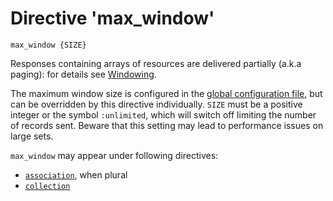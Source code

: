 # Directive 'max_window'

`max_window {SIZE}`

Responses containing arrays of resources are delivered partially (a.k.a paging): for details see [Windowing](windowing).

The maximum window size is configured in
the [global configuration file](global_config), but can be overridden by this
directive individually. 
`SIZE` must be a positive integer or the symbol `:unlimited`, which will switch off limiting the number of records sent. Beware that this setting may lead to performance issues on large sets. 

`max_window` may appear under following directives:

* [`association`](association), when plural
* [`collection`](collection)

